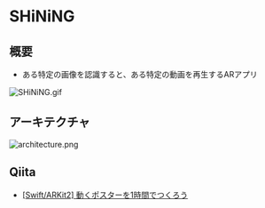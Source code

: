 # SHiNiNG

## 概要

- ある特定の画像を認識すると、ある特定の動画を再生するARアプリ

![SHiNiNG.gif](https://user-images.githubusercontent.com/11635641/61593157-e99ab900-ac16-11e9-8a73-e756526274ad.gif)

## アーキテクチャ

![architecture.png](https://qiita-image-store.s3.ap-northeast-1.amazonaws.com/0/105093/e2ff242c-7b0d-63f3-25dc-b979222b9d1b.png)

## Qiita

- [[Swift/ARKit2] 動くポスターを1時間でつくろう](https://qiita.com/IZUMIRU/items/3c36f7730aff5e6305c5)
